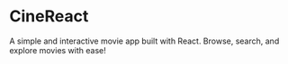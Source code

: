# CineReact
 A simple and interactive movie app built with React. Browse, search, and explore movies with ease!
